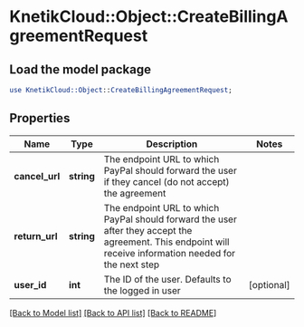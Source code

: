 # KnetikCloud::Object::CreateBillingAgreementRequest

## Load the model package
```perl
use KnetikCloud::Object::CreateBillingAgreementRequest;
```

## Properties
Name | Type | Description | Notes
------------ | ------------- | ------------- | -------------
**cancel_url** | **string** | The endpoint URL to which PayPal should forward the user if they cancel (do not accept) the agreement | 
**return_url** | **string** | The endpoint URL to which PayPal should forward the user after they accept the agreement. This endpoint will receive information needed for the next step | 
**user_id** | **int** | The ID of the user. Defaults to the logged in user | [optional] 

[[Back to Model list]](../README.md#documentation-for-models) [[Back to API list]](../README.md#documentation-for-api-endpoints) [[Back to README]](../README.md)


